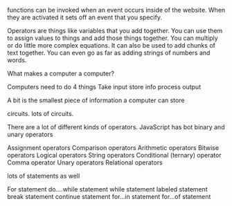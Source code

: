 functions can be invoked when an event occurs inside of the website. When they are activated it sets off an event that you specify. 

Operators are things like variables that you add together. You can use them to assign values to things and add those things together. You can multiply or do little more complex equations. It can also be used to add chunks of text together. You can even go as far as adding strings of numbers and words.

What makes a computer a computer?

Computers need to do 4 things
Take input
store info
process
output

A bit is the smallest piece of information a computer can store

circuits. lots of circuits.

There are a lot of different kinds of operators. JavaScript has bot binary and unary operators

Assignment operators
Comparison operators
Arithmetic operators
Bitwise operators
Logical operators
String operators
Conditional (ternary) operator
Comma operator
Unary operators
Relational operators

lots of statements as well

For statement
do....while statement
while statement
labeled statement
break statement
continue statement
for...in statement
for...of statement